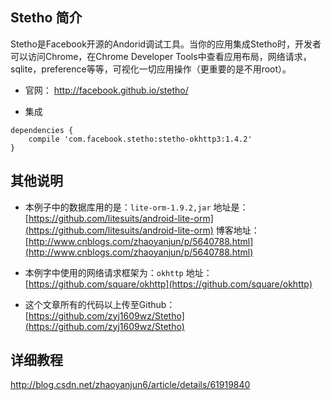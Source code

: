 ## Stetho 简介
Stetho是Facebook开源的Andorid调试工具。当你的应用集成Stetho时，开发者可以访问Chrome，在Chrome Developer Tools中查看应用布局，网络请求，sqlite，preference等等，可视化一切应用操作（更重要的是不用root）。

- 官网： http://facebook.github.io/stetho/

- 集成
```
dependencies {
    compile 'com.facebook.stetho:stetho-okhttp3:1.4.2'
}
```

## 其他说明

- 本例子中的数据库用的是：`lite-orm-1.9.2,jar` 
  地址是：[https://github.com/litesuits/android-lite-orm](https://github.com/litesuits/android-lite-orm)
博客地址：[http://www.cnblogs.com/zhaoyanjun/p/5640788.html](http://www.cnblogs.com/zhaoyanjun/p/5640788.html)

- 本例字中使用的网络请求框架为：`okhttp`
地址：[https://github.com/square/okhttp](https://github.com/square/okhttp)

- 这个文章所有的代码以上传至Github：[https://github.com/zyj1609wz/Stetho](https://github.com/zyj1609wz/Stetho)

## 详细教程

http://blog.csdn.net/zhaoyanjun6/article/details/61919840
